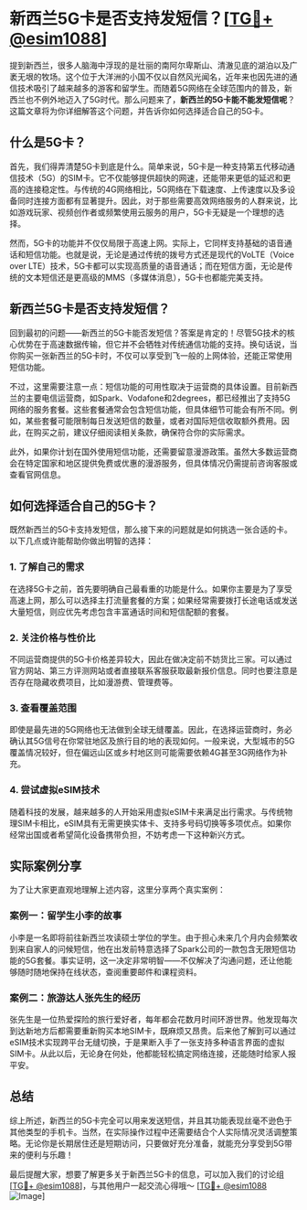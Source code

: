 # 新西兰5G卡是否支持发短信？[[TG💪+ @esim1088](https://t.me/s/esim1088)]

提到新西兰，很多人脑海中浮现的是壮丽的南阿尔卑斯山、清澈见底的湖泊以及广袤无垠的牧场。这个位于大洋洲的小国不仅以自然风光闻名，近年来也因先进的通信技术吸引了越来越多的游客和留学生。而随着5G网络在全球范围内的普及，新西兰也不例外地迈入了5G时代。那么问题来了，**新西兰的5G卡能不能发短信呢**？这篇文章将为你详细解答这个问题，并告诉你如何选择适合自己的5G卡。

## 什么是5G卡？

首先，我们得弄清楚5G卡到底是什么。简单来说，5G卡是一种支持第五代移动通信技术（5G）的SIM卡。它不仅能够提供超快的网速，还能带来更低的延迟和更高的连接稳定性。与传统的4G网络相比，5G网络在下载速度、上传速度以及多设备同时连接方面都有显著提升。因此，对于那些需要高效网络服务的人群来说，比如游戏玩家、视频创作者或频繁使用云服务的用户，5G卡无疑是一个理想的选择。

然而，5G卡的功能并不仅仅局限于高速上网。实际上，它同样支持基础的语音通话和短信功能。也就是说，无论是通过传统的拨号方式还是现代的VoLTE（Voice over LTE）技术，5G卡都可以实现高质量的语音通话；而在短信方面，无论是传统的文本短信还是更高级的MMS（多媒体消息），5G卡也都能完美支持。

## 新西兰5G卡是否支持发短信？

回到最初的问题——新西兰的5G卡能否发短信？答案是肯定的！尽管5G技术的核心优势在于高速数据传输，但它并不会牺牲对传统通信功能的支持。换句话说，当你购买一张新西兰的5G卡时，不仅可以享受到飞一般的上网体验，还能正常使用短信功能。

不过，这里需要注意一点：短信功能的可用性取决于运营商的具体设置。目前新西兰的主要电信运营商，如Spark、Vodafone和2degrees，都已经推出了支持5G网络的服务套餐。这些套餐通常会包含短信功能，但具体细节可能会有所不同。例如，某些套餐可能限制每日发送短信的数量，或者对国际短信收取额外费用。因此，在购买之前，建议仔细阅读相关条款，确保符合你的实际需求。

此外，如果你计划在国外使用短信功能，还需要留意漫游政策。虽然大多数运营商会在特定国家和地区提供免费或优惠的漫游服务，但具体情况仍需提前咨询客服或查看官网信息。

## 如何选择适合自己的5G卡？

既然新西兰的5G卡支持发短信，那么接下来的问题就是如何挑选一张合适的卡。以下几点或许能帮助你做出明智的选择：

### 1. **了解自己的需求**
   在选择5G卡之前，首先要明确自己最看重的功能是什么。如果你主要是为了享受高速上网，那么可以选择主打流量套餐的方案；如果经常需要拨打长途电话或发送大量短信，则应优先考虑包含丰富通话时间和短信配额的套餐。

### 2. **关注价格与性价比**
   不同运营商提供的5G卡价格差异较大，因此在做决定前不妨货比三家。可以通过官方网站、第三方评测网站或者直接联系客服获取最新报价信息。同时也要注意是否存在隐藏收费项目，比如漫游费、管理费等。

### 3. **查看覆盖范围**
   即使是最先进的5G网络也无法做到全球无缝覆盖。因此，在选择运营商时，务必确认其5G信号在你常驻地区及旅行目的地的表现如何。一般来说，大型城市的5G覆盖情况较好，但在偏远山区或乡村地区则可能需要依赖4G甚至3G网络作为补充。

### 4. **尝试虚拟eSIM技术**
   随着科技的发展，越来越多的人开始采用虚拟eSIM卡来满足出行需求。与传统物理SIM卡相比，eSIM具有无需更换实体卡、支持多号码切换等多项优点。如果你经常出国或者希望简化设备携带负担，不妨考虑一下这种新兴方式。

## 实际案例分享

为了让大家更直观地理解上述内容，这里分享两个真实案例：

### 案例一：留学生小李的故事
小李是一名即将前往新西兰攻读硕士学位的学生。由于担心未来几个月内会频繁收到来自家人的问候短信，他在出发前特意选择了Spark公司的一款包含无限短信功能的5G套餐。事实证明，这一决定非常明智——不仅解决了沟通问题，还让他能够随时随地保持在线状态，查阅重要邮件和课程资料。

### 案例二：旅游达人张先生的经历
张先生是一位热爱探险的旅行爱好者，每年都会花数月时间环游世界。他发现每次到达新地方后都需要重新购买本地SIM卡，既麻烦又昂贵。后来他了解到可以通过eSIM技术实现跨平台无缝切换，于是果断入手了一张支持多种语言界面的虚拟SIM卡。从此以后，无论身在何处，他都能轻松搞定网络连接，还能随时给家人报平安。

## 总结

综上所述，新西兰的5G卡完全可以用来发送短信，并且其功能表现丝毫不逊色于其他类型的手机卡。当然，在实际操作过程中还需要结合个人实际情况灵活调整策略。无论你是长期居住还是短期访问，只要做好充分准备，就能充分享受到5G带来的便利与乐趣！

最后提醒大家，想要了解更多关于新西兰5G卡的信息，可以加入我们的讨论组[[TG💪+ @esim1088](https://t.me/s/esim1088)]，与其他用户一起交流心得哦～ [[TG💪+ @esim1088](https://t.me/s/esim1088) ![Image](https://i.postimg.cc/4NQfJmqS/Snipaste-2025-05-13-00-14-12.png)]